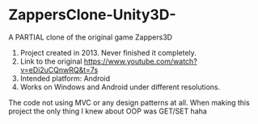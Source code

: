# ZappersClone-Unity3D-
A PARTIAL clone of the original game Zappers3D


1. Project created in 2013. Never finished it completely.  
2. Link to the original https://www.youtube.com/watch?v=eDi2uCQnwRQ&t=7s
3. Intended platform: Android
4. Works on Windows and Android under different resolutions.



The code not using MVC or
any design patterns at all. When making this project the only thing I knew about OOP
was GET/SET haha
